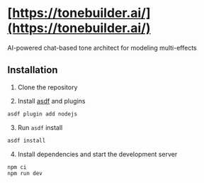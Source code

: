 # [https://tonebuilder.ai/](https://tonebuilder.ai/)

AI-powered chat-based tone architect for modeling multi-effects

## Installation

1. Clone the repository

2. Install [asdf](https://github.com/asdf-vm/asdf) and plugins

``` bash
asdf plugin add nodejs
```

3. Run `asdf` install

```bash
asdf install
```

4. Install dependencies and start the development server

``` bash
npm ci
npm run dev
```

